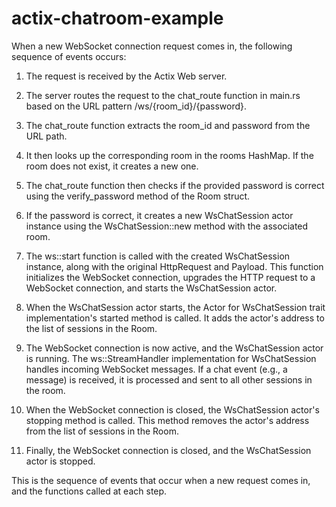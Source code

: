 # actix-chatroom-example

When a new WebSocket connection request comes in, the following sequence of events occurs:

1. The request is received by the Actix Web server.

2. The server routes the request to the chat_route function in main.rs based on the URL pattern /ws/{room_id}/{password}.

3. The chat_route function extracts the room_id and password from the URL path.

4. It then looks up the corresponding room in the rooms HashMap. If the room does not exist, it creates a new one.

5. The chat_route function then checks if the provided password is correct using the verify_password method of the Room struct.

6. If the password is correct, it creates a new WsChatSession actor instance using the WsChatSession::new method with the associated room.

7. The ws::start function is called with the created WsChatSession instance, along with the original HttpRequest and Payload. This function initializes the WebSocket connection, upgrades the HTTP request to a WebSocket connection, and starts the WsChatSession actor.

8. When the WsChatSession actor starts, the Actor for WsChatSession trait implementation's started method is called. It adds the actor's address to the list of sessions in the Room.

9. The WebSocket connection is now active, and the WsChatSession actor is running. The ws::StreamHandler implementation for WsChatSession handles incoming WebSocket messages. If a chat event (e.g., a message) is received, it is processed and sent to all other sessions in the room.

10. When the WebSocket connection is closed, the WsChatSession actor's stopping method is called. This method removes the actor's address from the list of sessions in the Room.

11. Finally, the WebSocket connection is closed, and the WsChatSession actor is stopped.

This is the sequence of events that occur when a new request comes in, and the functions called at each step.
